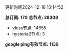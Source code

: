 更新时间2024-12-18 13:14:52

**总订阅: 170**
**总节点: 38308**
- vless节点: 14655
- hysteria2节点: 3

**google ping有效节点: 1139**
